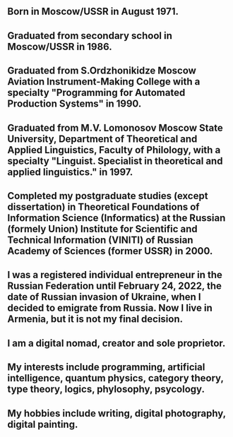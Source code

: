 ## Born in Moscow/USSR in August 1971.
## Graduated from secondary school in Moscow/USSR in 1986.
## Graduated from S.Ordzhonikidze Moscow Aviation Instrument-Making College with a specialty "Programming for Automated Production Systems" in 1990.
## Graduated from M.V. Lomonosov Moscow State University, Department of Theoretical and Applied Linguistics, Faculty of Philology, with a specialty "Linguist. Specialist in theoretical and applied linguistics." in 1997.
## Completed my postgraduate studies (except dissertation) in Theoretical Foundations of Information Science (Informatics) at the Russian (formely Union) Institute for Scientific and Technical Information (VINITI) of Russian Academy of Sciences (former USSR) in 2000.
## I was a registered individual entrepreneur in the Russian Federation until February 24, 2022, the date of Russian invasion of Ukraine, when I decided to emigrate from Russia. Now I live in Armenia, but it is not my final decision.
## I am a digital nomad, creator and sole proprietor.
## My interests include programming, artificial intelligence, quantum physics, category theory, type theory, logics, phylosophy, psycology.
## My hobbies include writing, digital photography, digital painting.
